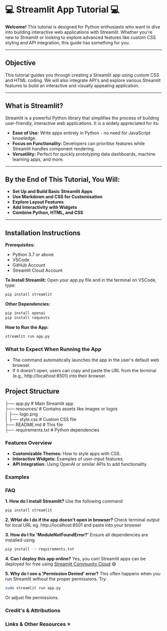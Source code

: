 # 💻 Streamlit App Tutorial 💻

**Welcome!**
This tutorial is designed for Python enthusiasts who want to dive into building interactive web applications with Streamlit. Whether you're new to Streamlit or looking to explore advanced features like custom CSS styling and API integration, this guide has something for you.

---

## Objective

This tutorial guides you through creating a Streamlit app using custom CSS and HTML coding. We will also integrate API's and explore various Streamlit features to build an interactive and visually appealing application. 

---

## What is Streamlit?

Streamlit is a powerful Python library that simplifies the process of building user-friendly, interactive web applications. It is a widely appreciated for its: 
- **Ease of Use:** Write apps entirely in Python - no need for JavaScript knowledge.
- **Focus on Functionality:** Developers can prioritise features while Streamlit handles component rendering.
- **Versatility:** Perfect for quickly prototyping data dashboards, machine learning apps, and more.

---

## By the End of This Tutorial, You Will: 

- **Set Up and Build Basic Streamlit Apps**
- **Use Markdown and CSS for Customisation**
- **Explore Layout Features**
- **Add Interactivity with Widgets**
- **Combine Python, HTML, and CSS**

---

## Installation Instructions
**Prerequisites:**
- Python 3.7 or above
- VSCode
- GitHub Account
- Streamlit Cloud Account

**To Install Streamlit:**
Open your app.py file and in the terminal on VSCode, type:
```bash
pip install streamlit
```

**Other Dependencies:**
```bash
pip install openai
pip install requests
```


**How to Run the App:**
```bash
streamlit run app.py
```

### What to Expect When Running the App
- The command automatically launches the app in the user's default web browser.
- If it doesn’t open, users can copy and paste the URL from the terminal (e.g., http://localhost:8501) into their browser.

## Project Structure 

├── app.py                  # Main Streamlit app  
├── resources/              # Contains assets like images or logos  
│   ├── logo.png  
│   ├── style.css           # Custom CSS file  
├── README.md               # This file  
├── requirements.txt        # Python dependencies  

### Features Overview 

- **Customizable Themes:** How to style apps with CSS.
- **Interactive Widgets:** Examples of user-input features.
- **API Integration:** Using OpenAI or similar APIs to add functionality.

### Examples 

### FAQ

**1. How do I install Streamlit?**
Use the following command 
```bash
pip install streamlit
```

**2. WHat do I do if the app doesn't open in browser?**
Check terminal output for local URL eg. http://localhost:8501 and paste into your browser 

**3. How do I fix 'ModuleNotFoundError?'**
Ensure all dependencies are installed using 
```bash
pip install -r requirements.txt
```

**4. Can I deploy this app online?** 
Yes, you can! Streamlit apps can be deployed for free using <a href='https://streamlit.io/'>Streamlit Community Cloud</a> 😄

**5. Why do I see a 'Permission Denied' error?**
This often happens when you run Streamlit without the proper permissions. Try:
```bash
sudo streamlit run app.py
```
Or adjust file permissions.

### Credit's & Attributions 

### Links & Other Resources ⭐
